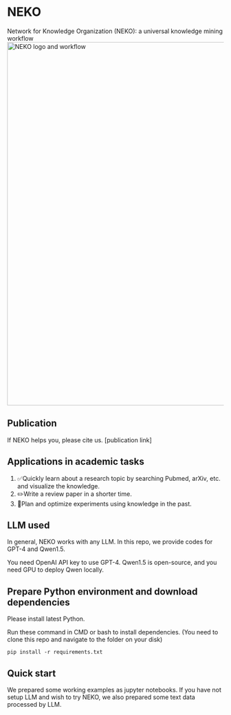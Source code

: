 # NEKO
Network for Knowledge Organization (NEKO): a universal knowledge mining workflow
<img width="844" alt="NEKO logo and workflow" src="https://github.com/xiao-zhengyang/NEKO/assets/60377007/585dba65-1fa5-44da-b5d3-a608970112ac">

## Publication
If NEKO helps you, please cite us. 
[publication link]

## Applications in academic tasks
1. ✅Quickly learn about a research topic by searching Pubmed, arXiv, etc. and visualize the knowledge.
2. ✏️Write a review paper in a shorter time.
3. 🧪Plan and optimize experiments using knowledge in the past.

## LLM used
In general, NEKO works with any LLM. In this repo, we provide codes for GPT-4 and Qwen1.5.

You need OpenAI API key to use GPT-4. Qwen1.5 is open-source, and you need GPU to deploy Qwen locally.

## Prepare Python environment and download dependencies 
Please install latest Python.

Run these command in CMD or bash to install dependencies. (You need to clone this repo and navigate to the folder on your disk)

```pip install -r requirements.txt```

## Quick start
We prepared some working examples as jupyter notebooks. If you have not setup LLM and wish to try NEKO, we also prepared some text data processed by LLM.
